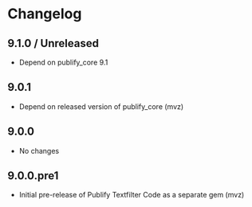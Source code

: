 # Changelog

## 9.1.0 / Unreleased

* Depend on publify_core 9.1

## 9.0.1

* Depend on released version of publify_core (mvz)

## 9.0.0

* No changes

## 9.0.0.pre1

* Initial pre-release of Publify Textfilter Code as a separate gem (mvz)
